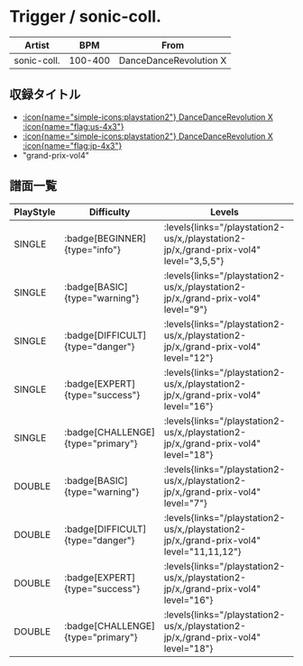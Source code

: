 # Trigger / sonic-coll.

|Artist|BPM|From|
|------|---|----|
|sonic-coll.|100-400|DanceDanceRevolution X|

## 収録タイトル

- [:icon{name="simple-icons:playstation2"} DanceDanceRevolution X :icon{name="flag:us-4x3"}](/playstation2-us/x)
- [:icon{name="simple-icons:playstation2"} DanceDanceRevolution X :icon{name="flag:jp-4x3"}](/playstation2-jp/x)
- "grand-prix-vol4"

## 譜面一覧

|PlayStyle|Difficulty|Levels|Notes|Movie|
|---------|----------|------|-----|-----|
|SINGLE| :badge[BEGINNER]{type="info"}| :levels{links="/playstation2-us/x,/playstation2-jp/x,/grand-prix-vol4" level="3,5,5"}|105/0||
|SINGLE| :badge[BASIC]{type="warning"}| :levels{links="/playstation2-us/x,/playstation2-jp/x,/grand-prix-vol4" level="9"}|256/6||
|SINGLE| :badge[DIFFICULT]{type="danger"}| :levels{links="/playstation2-us/x,/playstation2-jp/x,/grand-prix-vol4" level="12"}|377/11||
|SINGLE| :badge[EXPERT]{type="success"}| :levels{links="/playstation2-us/x,/playstation2-jp/x,/grand-prix-vol4" level="16"}|490/28||
|SINGLE| :badge[CHALLENGE]{type="primary"}| :levels{links="/playstation2-us/x,/playstation2-jp/x,/grand-prix-vol4" level="18"}|579/46||
|DOUBLE| :badge[BASIC]{type="warning"}| :levels{links="/playstation2-us/x,/playstation2-jp/x,/grand-prix-vol4" level="7"}|206/5||
|DOUBLE| :badge[DIFFICULT]{type="danger"}| :levels{links="/playstation2-us/x,/playstation2-jp/x,/grand-prix-vol4" level="11,11,12"}|364/10||
|DOUBLE| :badge[EXPERT]{type="success"}| :levels{links="/playstation2-us/x,/playstation2-jp/x,/grand-prix-vol4" level="16"}|486/31||
|DOUBLE| :badge[CHALLENGE]{type="primary"}| :levels{links="/playstation2-us/x,/playstation2-jp/x,/grand-prix-vol4" level="18"}|538/39||

